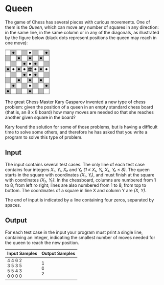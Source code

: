 # Queen
The game of Chess has several pieces with curious movements. One of them is the *Queen*, which can move any number of squares in any direction: in the same line, in the same column or in any of the diagonals, as illustrated by the figure below (black dots represent positions the queen may reach in one move):

![Board](../../../gallery/images/problems/UOJ_1087.png)

The great Chess Master Kary Gasparov invented a new type of chess problem: given the position of a queen in an empty standard chess board (that is, an 8 x 8 board) how many moves are needed so that she reaches another given square in the board?

Kary found the solution for some of those problems, but is having a difficult time to solve some others, and therefore he has asked that you write a program to solve this type of problem.

## Input
The input contains several test cases. The only line of each test case contains four integers *X₁, Y₁, X₂* and *Y₂* *(1 ≤ X₁, Y₁, X₂, Y₂ ≤ 8)*. The queen starts in the square with coordinates *(X₁, Y₁)*, and must finish at the square with coordinates *(X₂, Y₂)*. In the chessboard, columns are numbered from 1 to 8, from left ro right; lines are also numbered from 1 to 8, from top to bottom. The coordinates of a square in line X and column Y are *(X, Y)*.

The end of input is indicated by a line containing four zeros, separated by spaces.

## Output
For each test case in the input your program must print a single line, containing an integer, indicating the smallest number of moves needed for the queen to reach the new position.

|                 Input Samples               | Output Samples |
|---------------------------------------------|----------------|
| 4 4 6 2<br> 3 5 3 5<br> 5 5 4 3<br> 0 0 0 0 | 1<br> 0<br> 2  |